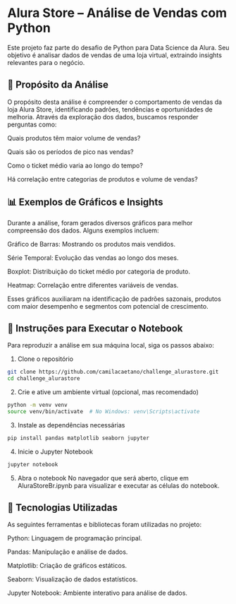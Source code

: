 
# Alura Store – Análise de Vendas com Python

Este projeto faz parte do desafio de Python para Data Science da Alura. Seu objetivo é analisar dados de vendas de uma loja virtual, extraindo insights relevantes para o negócio.

## 🎯 Propósito da Análise

O propósito desta análise é compreender o comportamento de vendas da loja Alura Store, identificando padrões, tendências e oportunidades de melhoria. Através da exploração dos dados, buscamos responder perguntas como:

Quais produtos têm maior volume de vendas?

Quais são os períodos de pico nas vendas?

Como o ticket médio varia ao longo do tempo?

Há correlação entre categorias de produtos e volume de vendas?
## 📊 Exemplos de Gráficos e Insights

Durante a análise, foram gerados diversos gráficos para melhor compreensão dos dados. Alguns exemplos incluem:

Gráfico de Barras: Mostrando os produtos mais vendidos.

Série Temporal: Evolução das vendas ao longo dos meses.

Boxplot: Distribuição do ticket médio por categoria de produto.

Heatmap: Correlação entre diferentes variáveis de vendas.

Esses gráficos auxiliaram na identificação de padrões sazonais, produtos com maior desempenho e segmentos com potencial de crescimento.


## 🚀 Instruções para Executar o Notebook

Para reproduzir a análise em sua máquina local, siga os passos abaixo:

1. Clone o repositório

```bash
git clone https://github.com/camilacaetano/challenge_alurastore.git
cd challenge_alurastore
```

2. Crie e ative um ambiente virtual (opcional, mas recomendado)
```bash
python -m venv venv
source venv/bin/activate  # No Windows: venv\Scripts\activate
```

3. Instale as dependências necessárias
```bash
pip install pandas matplotlib seaborn jupyter
```

4. Inicie o Jupyter Notebook
```bash
jupyter notebook
```

5. Abra o notebook
No navegador que será aberto, clique em AluraStoreBr.ipynb para visualizar e executar as células do notebook.
## 🧪 Tecnologias Utilizadas
As seguintes ferramentas e bibliotecas foram utilizadas no projeto:

Python: Linguagem de programação principal.

Pandas: Manipulação e análise de dados.

Matplotlib: Criação de gráficos estáticos.

Seaborn: Visualização de dados estatísticos.

Jupyter Notebook: Ambiente interativo para análise de dados.
